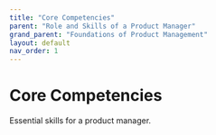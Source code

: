 ```yaml
---
title: "Core Competencies"
parent: "Role and Skills of a Product Manager"
grand_parent: "Foundations of Product Management"
layout: default
nav_order: 1
---
```


# Core Competencies

Essential skills for a product manager.
